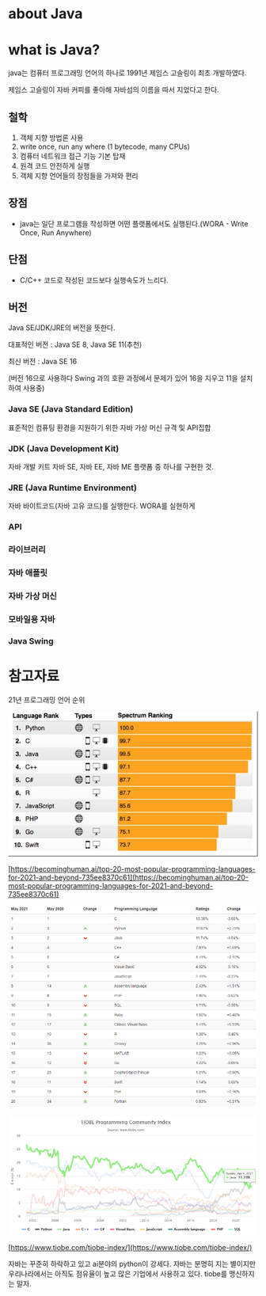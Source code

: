 # about Java

# what is Java?

java는 컴퓨터 프로그래밍 언어의 하나로 1991년 제임스 고슬링이 최초 개발하였다.

제임스 고슬링이 자바 커피를 좋아해 자바섬의 이름을 따서 지었다고 한다.

## 철학

1. 객체 지향 방법론 사용
2. write once, run any where (1 bytecode, many CPUs)
3. 컴퓨터 네트워크 접근 기능 기본 탑재
4. 원격 코드 안전하게 실행
5. 객체 지향 언어들의 장점들을 가져와 편리

## 장점

- java는 일단 프로그램을 작성하면 어떤 플랫폼에서도 실행된다.(WORA - Write Once, Run Anywhere)

## 단점

- C/C++ 코드로 작성된 코드보다 실행속도가 느리다.

## 버전

Java SE/JDK/JRE의 버전을 뜻한다.

대표적인 버전 : Java SE 8, Java SE 11(추천)

최신 버전 : Java SE 16

(버전 16으로 사용하다 Swing 과의 호환 과정에서 문제가 있어 16을 지우고 11을 설치하여 사용중)

### Java SE (Java Standard Edition)

표준적인 컴퓨팅 환경을 지원하기 위한 자바 가상 머신 규격 및 API집합

### JDK (Java Development Kit)

자바 개발 키트 자바 SE, 자바 EE, 자바 ME 플랫폼 중 하나를 구현한 것.

### JRE (Java Runtime Environment)

자바 바이트코드(자바 고유 코드)를 실행한다. WORA를 실현하게

### API

### 라이브러리

### 자바 애플릿

### 자바 가상 머신

### 모바일용 자바

### Java Swing

# 참고자료

21년 프로그래밍 언어 순위

![about%20Java%20b4e85093ae124552a0d276437bfe4aea/Untitled.png](about%20Java%20b4e85093ae124552a0d276437bfe4aea/Untitled.png)


[https://becominghuman.ai/top-20-most-popular-programming-languages-for-2021-and-beyond-735ee8370c61](https://becominghuman.ai/top-20-most-popular-programming-languages-for-2021-and-beyond-735ee8370c61)

![about%20Java%20b4e85093ae124552a0d276437bfe4aea/Untitled%201.png](about%20Java%20b4e85093ae124552a0d276437bfe4aea/Untitled%201.png)

![about%20Java%20b4e85093ae124552a0d276437bfe4aea/Untitled%202.png](about%20Java%20b4e85093ae124552a0d276437bfe4aea/Untitled%202.png)

[https://www.tiobe.com/tiobe-index/](https://www.tiobe.com/tiobe-index/)

자바는 꾸준히 하락하고 있고 ai분야의 python이 강세다. 자바는 분명히 지는 별이지만 우리나라에서는 아직도 점유율이 높고 많은 기업에서 사용하고 있다. tiobe를 맹신하지는 말자.